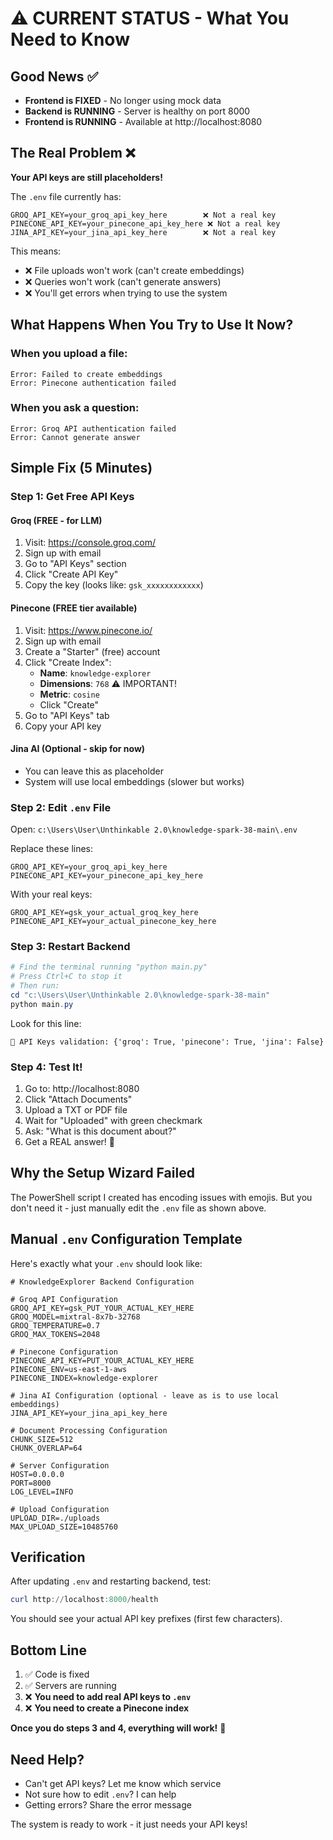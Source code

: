# ⚠️ CURRENT STATUS - What You Need to Know

## Good News ✅
- **Frontend is FIXED** - No longer using mock data
- **Backend is RUNNING** - Server is healthy on port 8000
- **Frontend is RUNNING** - Available at http://localhost:8080

## The Real Problem ❌

**Your API keys are still placeholders!**

The `.env` file currently has:
```env
GROQ_API_KEY=your_groq_api_key_here        ❌ Not a real key
PINECONE_API_KEY=your_pinecone_api_key_here ❌ Not a real key
JINA_API_KEY=your_jina_api_key_here        ❌ Not a real key
```

This means:
- ❌ File uploads won't work (can't create embeddings)
- ❌ Queries won't work (can't generate answers)
- ❌ You'll get errors when trying to use the system

## What Happens When You Try to Use It Now?

### When you upload a file:
```
Error: Failed to create embeddings
Error: Pinecone authentication failed
```

### When you ask a question:
```
Error: Groq API authentication failed
Error: Cannot generate answer
```

## Simple Fix (5 Minutes)

### Step 1: Get Free API Keys

#### Groq (FREE - for LLM)
1. Visit: https://console.groq.com/
2. Sign up with email
3. Go to "API Keys" section
4. Click "Create API Key"
5. Copy the key (looks like: `gsk_xxxxxxxxxxxx`)

#### Pinecone (FREE tier available)
1. Visit: https://www.pinecone.io/
2. Sign up with email
3. Create a "Starter" (free) account
4. Click "Create Index":
   - **Name**: `knowledge-explorer`
   - **Dimensions**: `768` ⚠️ IMPORTANT!
   - **Metric**: `cosine`
   - Click "Create"
5. Go to "API Keys" tab
6. Copy your API key

#### Jina AI (Optional - skip for now)
- You can leave this as placeholder
- System will use local embeddings (slower but works)

### Step 2: Edit `.env` File

Open: `c:\Users\User\Unthinkable 2.0\knowledge-spark-38-main\.env`

Replace these lines:
```env
GROQ_API_KEY=your_groq_api_key_here
PINECONE_API_KEY=your_pinecone_api_key_here
```

With your real keys:
```env
GROQ_API_KEY=gsk_your_actual_groq_key_here
PINECONE_API_KEY=your_actual_pinecone_key_here
```

### Step 3: Restart Backend

```powershell
# Find the terminal running "python main.py"
# Press Ctrl+C to stop it
# Then run:
cd "c:\Users\User\Unthinkable 2.0\knowledge-spark-38-main"
python main.py
```

Look for this line:
```
🔑 API Keys validation: {'groq': True, 'pinecone': True, 'jina': False}
```

### Step 4: Test It!

1. Go to: http://localhost:8080
2. Click "Attach Documents"
3. Upload a TXT or PDF file
4. Wait for "Uploaded" with green checkmark
5. Ask: "What is this document about?"
6. Get a REAL answer! 🎉

## Why the Setup Wizard Failed

The PowerShell script I created has encoding issues with emojis. But you don't need it - just manually edit the `.env` file as shown above.

## Manual `.env` Configuration Template

Here's exactly what your `.env` should look like:

```env
# KnowledgeExplorer Backend Configuration

# Groq API Configuration
GROQ_API_KEY=gsk_PUT_YOUR_ACTUAL_KEY_HERE
GROQ_MODEL=mixtral-8x7b-32768
GROQ_TEMPERATURE=0.7
GROQ_MAX_TOKENS=2048

# Pinecone Configuration
PINECONE_API_KEY=PUT_YOUR_ACTUAL_KEY_HERE
PINECONE_ENV=us-east-1-aws
PINECONE_INDEX=knowledge-explorer

# Jina AI Configuration (optional - leave as is to use local embeddings)
JINA_API_KEY=your_jina_api_key_here

# Document Processing Configuration
CHUNK_SIZE=512
CHUNK_OVERLAP=64

# Server Configuration
HOST=0.0.0.0
PORT=8000
LOG_LEVEL=INFO

# Upload Configuration
UPLOAD_DIR=./uploads
MAX_UPLOAD_SIZE=10485760
```

## Verification

After updating `.env` and restarting backend, test:

```powershell
curl http://localhost:8000/health
```

You should see your actual API key prefixes (first few characters).

## Bottom Line

1. ✅ Code is fixed
2. ✅ Servers are running
3. ❌ **You need to add real API keys to `.env`**
4. ❌ **You need to create a Pinecone index**

**Once you do steps 3 and 4, everything will work!** 🚀

## Need Help?

- Can't get API keys? Let me know which service
- Not sure how to edit `.env`? I can help
- Getting errors? Share the error message

The system is ready to work - it just needs your API keys!
